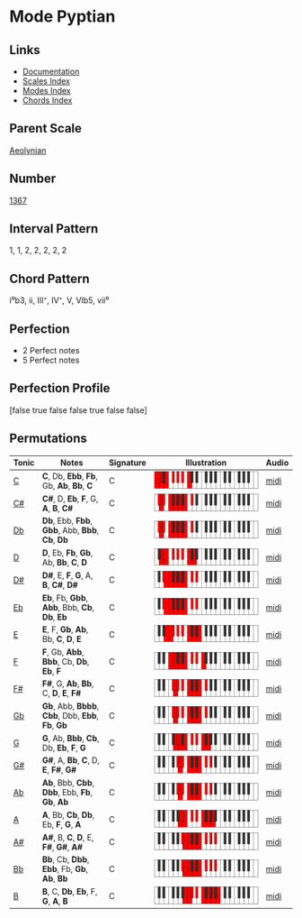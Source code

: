# Mode Pyptian

## Links

- [Documentation](README.md)
- [Scales Index](Scales.md)
- [Modes Index](Modes.md)
- [Chords Index](Chords.md)

## Parent Scale

[Aeolynian](ScaleAeolynian.md)

## Number

[1367](https://ianring.com/musictheory/scales/1367)

## Interval Pattern

1, 1, 2, 2, 2, 2, 2

## Chord Pattern

i⁰b3, ii, III⁺, IV⁺, V, VIb5, vii⁰

## Perfection

- 2 Perfect notes
- 5 Perfect notes

## Perfection Profile

[false true false false true false false]

## Permutations

| Tonic | Notes | Signature | Illustration | Audio |
|-------|-------|-----------|--------------|-------|
| [C](ModeCNaturalPyptian.md) | **C**, Db, **Ebb**, **Fb**, Gb, **Ab**, **Bb**, **C** | C | ![CNaturalPyptian](ModeCNaturalPyptian.png) | [midi](https://github.com/edipermadi/music/blob/main/docs/ModeCNaturalPyptian.mid?raw=true) |
| [C#](ModeCSharpPyptian.md) | **C#**, D, **Eb**, **F**, G, **A**, **B**, **C#** | C | ![CSharpPyptian](ModeCSharpPyptian.png) | [midi](https://github.com/edipermadi/music/blob/main/docs/ModeCSharpPyptian.mid?raw=true) |
| [Db](ModeDFlatPyptian.md) | **Db**, Ebb, **Fbb**, **Gbb**, Abb, **Bbb**, **Cb**, **Db** | C | ![DFlatPyptian](ModeDFlatPyptian.png) | [midi](https://github.com/edipermadi/music/blob/main/docs/ModeDFlatPyptian.mid?raw=true) |
| [D](ModeDNaturalPyptian.md) | **D**, Eb, **Fb**, **Gb**, Ab, **Bb**, **C**, **D** | C | ![DNaturalPyptian](ModeDNaturalPyptian.png) | [midi](https://github.com/edipermadi/music/blob/main/docs/ModeDNaturalPyptian.mid?raw=true) |
| [D#](ModeDSharpPyptian.md) | **D#**, E, **F**, **G**, A, **B**, **C#**, **D#** | C | ![DSharpPyptian](ModeDSharpPyptian.png) | [midi](https://github.com/edipermadi/music/blob/main/docs/ModeDSharpPyptian.mid?raw=true) |
| [Eb](ModeEFlatPyptian.md) | **Eb**, Fb, **Gbb**, **Abb**, Bbb, **Cb**, **Db**, **Eb** | C | ![EFlatPyptian](ModeEFlatPyptian.png) | [midi](https://github.com/edipermadi/music/blob/main/docs/ModeEFlatPyptian.mid?raw=true) |
| [E](ModeENaturalPyptian.md) | **E**, F, **Gb**, **Ab**, Bb, **C**, **D**, **E** | C | ![ENaturalPyptian](ModeENaturalPyptian.png) | [midi](https://github.com/edipermadi/music/blob/main/docs/ModeENaturalPyptian.mid?raw=true) |
| [F](ModeFNaturalPyptian.md) | **F**, Gb, **Abb**, **Bbb**, Cb, **Db**, **Eb**, **F** | C | ![FNaturalPyptian](ModeFNaturalPyptian.png) | [midi](https://github.com/edipermadi/music/blob/main/docs/ModeFNaturalPyptian.mid?raw=true) |
| [F#](ModeFSharpPyptian.md) | **F#**, G, **Ab**, **Bb**, C, **D**, **E**, **F#** | C | ![FSharpPyptian](ModeFSharpPyptian.png) | [midi](https://github.com/edipermadi/music/blob/main/docs/ModeFSharpPyptian.mid?raw=true) |
| [Gb](ModeGFlatPyptian.md) | **Gb**, Abb, **Bbbb**, **Cbb**, Dbb, **Ebb**, **Fb**, **Gb** | C | ![GFlatPyptian](ModeGFlatPyptian.png) | [midi](https://github.com/edipermadi/music/blob/main/docs/ModeGFlatPyptian.mid?raw=true) |
| [G](ModeGNaturalPyptian.md) | **G**, Ab, **Bbb**, **Cb**, Db, **Eb**, **F**, **G** | C | ![GNaturalPyptian](ModeGNaturalPyptian.png) | [midi](https://github.com/edipermadi/music/blob/main/docs/ModeGNaturalPyptian.mid?raw=true) |
| [G#](ModeGSharpPyptian.md) | **G#**, A, **Bb**, **C**, D, **E**, **F#**, **G#** | C | ![GSharpPyptian](ModeGSharpPyptian.png) | [midi](https://github.com/edipermadi/music/blob/main/docs/ModeGSharpPyptian.mid?raw=true) |
| [Ab](ModeAFlatPyptian.md) | **Ab**, Bbb, **Cbb**, **Dbb**, Ebb, **Fb**, **Gb**, **Ab** | C | ![AFlatPyptian](ModeAFlatPyptian.png) | [midi](https://github.com/edipermadi/music/blob/main/docs/ModeAFlatPyptian.mid?raw=true) |
| [A](ModeANaturalPyptian.md) | **A**, Bb, **Cb**, **Db**, Eb, **F**, **G**, **A** | C | ![ANaturalPyptian](ModeANaturalPyptian.png) | [midi](https://github.com/edipermadi/music/blob/main/docs/ModeANaturalPyptian.mid?raw=true) |
| [A#](ModeASharpPyptian.md) | **A#**, B, **C**, **D**, E, **F#**, **G#**, **A#** | C | ![ASharpPyptian](ModeASharpPyptian.png) | [midi](https://github.com/edipermadi/music/blob/main/docs/ModeASharpPyptian.mid?raw=true) |
| [Bb](ModeBFlatPyptian.md) | **Bb**, Cb, **Dbb**, **Ebb**, Fb, **Gb**, **Ab**, **Bb** | C | ![BFlatPyptian](ModeBFlatPyptian.png) | [midi](https://github.com/edipermadi/music/blob/main/docs/ModeBFlatPyptian.mid?raw=true) |
| [B](ModeBNaturalPyptian.md) | **B**, C, **Db**, **Eb**, F, **G**, **A**, **B** | C | ![BNaturalPyptian](ModeBNaturalPyptian.png) | [midi](https://github.com/edipermadi/music/blob/main/docs/ModeBNaturalPyptian.mid?raw=true) |
